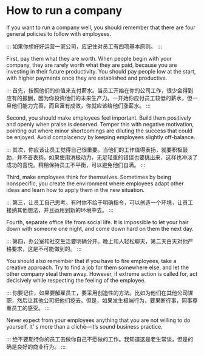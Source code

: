 #  How to run a company

If you want to run a company well, you should remember that there
are four general policies to follow with employees.

:::
如果你想好好运营一家公司，应记住对员工有四项基本原则。
:::

First, pay them what they are worth. When people begin with your
company, they are rarely worth what they are paid, because you are
investing in their future productivity. You should pay people low at the
start, with higher payments once they are established and productive.

:::
首先，按照他们的价值来支付薪水。当员工开始在你的公司工作，很少会得到应有的报酬，因为你投资他们的未来生产力。一开始你应付员工较低的薪水，但一旦他们能力完善，而且富有成效，你就应该给他们涨薪水。
:::

Second, you should make employees feel important. Build them positively and openly when praise is deserved. Temper this with negative motivation,
pointing out where minor shortcomings are diluting the success that could be enjoyed. Avoid complacency by keeping employees slightly off-balance.

:::
其次，你应该让员工觉得自己很重要。当他们的工作值得表扬，就要积极鼓励，并不吝表扬。如果使用消极动力，无足轻重的错误也要挑出来，这样也冲淡了成功的喜悦。稍稍保持员工不平衡，可以避免他们自满。
:::

Third, make employees think for themselves. Sometimes by being
nonspecific, you create the environment where employees adapt other
ideas and learn how to apply them in the new situation.

:::
第三，让员工自己思考。有时你不给于明确指令，可以创造一个环境，让员工接纳其他想法，并且运用到新的环境中去。
:::

Fourth, separate office life from social life. It is impossible to let your
hair down with someone one night, and come down hard on them the
next day.

:::
第四，办公室和社交生活要明确分开。晚上和人轻松聊天，第二天白天对他严格要求，这是不可能做到的。
:::

You should also remember that if you have to fire employees, take a
creative approach. Try to find a job for them somewhere else, and let the
other company steal them away. However, if extreme action is called for,
act decisively while respecting the feeling of the employee.

:::
你要记住，如果要解雇员工，要采用创造性的方法。比如为他们在其他公司谋职，然后让其他公司把他们挖去。但是，如果发生极端行为，要果断行事，同事尊重员工的感受。
:::

Never expect from your employees anything that you are not willing
to do yourself. It’ s more than a cliché—it’s sound business practice.

:::
绝不要期待你的员工去做你自己不愿做的工作。我知道这是老生常谈，但是的确是良好的商业行为。
:::